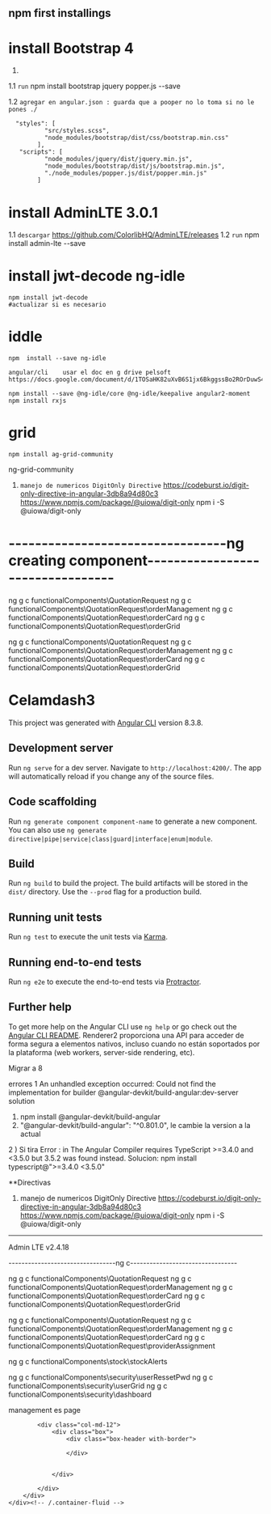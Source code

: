 ## npm first installings 
# install Bootstrap 4

1)
   
  1.1  `run`  npm install  bootstrap jquery popper.js --save

  1.2  `agregar en angular.json : guarda que a pooper no lo toma si no le pones ./`
    
      "styles": [
              "src/styles.scss",
              "node_modules/bootstrap/dist/css/bootstrap.min.css"
            ],
       "scripts": [
              "node_modules/jquery/dist/jquery.min.js",
              "node_modules/bootstrap/dist/js/bootstrap.min.js",
              "./node_modules/popper.js/dist/popper.min.js"  
            ]
# install AdminLTE 3.0.1
   1.1 `descargar`  https://github.com/ColorlibHQ/AdminLTE/releases
   1.2  `run` npm install admin-lte --save

# install  jwt-decode ng-idle
    npm install jwt-decode
    #actualizar si es necesario 

#  iddle 
    npm  install --save ng-idle

    angular/cli    usar el doc en g drive pelsoft https://docs.google.com/document/d/1TOSaHK82uXvB6S1jx6BkggssBo2ROrDuwS4GF9QNdiI/edit

    npm install --save @ng-idle/core @ng-idle/keepalive angular2-moment
    npm install rxjs
#  grid
    npm install ag-grid-community

ng-grid-community


1) `manejo de numericos DigitOnly Directive`
    https://codeburst.io/digit-only-directive-in-angular-3db8a94d80c3
    https://www.npmjs.com/package/@uiowa/digit-only
    npm i -S @uiowa/digit-only


# ---------------------------------ng creating component---------------------------------


ng g c functionalComponents\QuotationRequest
ng g c functionalComponents\QuotationRequest\orderManagement
ng g c functionalComponents\QuotationRequest\orderCard
ng g c functionalComponents\QuotationRequest\orderGrid


ng g c functionalComponents\QuotationRequest
ng g c functionalComponents\QuotationRequest\orderManagement
ng g c functionalComponents\QuotationRequest\orderCard
ng g c functionalComponents\QuotationRequest\orderGrid





# Celamdash3

This project was generated with [Angular CLI](https://github.com/angular/angular-cli) version 8.3.8.

## Development server

Run `ng serve` for a dev server. Navigate to `http://localhost:4200/`. The app will automatically reload if you change any of the source files.

## Code scaffolding

Run `ng generate component component-name` to generate a new component. You can also use `ng generate directive|pipe|service|class|guard|interface|enum|module`.

## Build

Run `ng build` to build the project. The build artifacts will be stored in the `dist/` directory. Use the `--prod` flag for a production build.

## Running unit tests

Run `ng test` to execute the unit tests via [Karma](https://karma-runner.github.io).

## Running end-to-end tests

Run `ng e2e` to execute the end-to-end tests via [Protractor](http://www.protractortest.org/).

## Further help

To get more help on the Angular CLI use `ng help` or go check out the [Angular CLI README](https://github.com/angular/angular-cli/blob/master/README.md).
Renderer2 proporciona una API para acceder de forma segura a elementos nativos, incluso cuando no están soportados por la plataforma (web workers, server-side rendering, etc).

Migrar a 8

errores 
1 An unhandled exception occurred: Could not find the implementation for builder @angular-devkit/build-angular:dev-server
  solution
  1) npm install @angular-devkit/build-angular 
  2) "@angular-devkit/build-angular": "^0.801.0",  le cambie la version a la actual

2 ) Si tira Error :  in The Angular Compiler requires TypeScript >=3.4.0 and <3.5.0 but 3.5.2 was found instead.
    Solucion:
    npm install typescript@">=3.4.0 <3.5.0"

**Directivas 

1) manejo de numericos DigitOnly Directive
    https://codeburst.io/digit-only-directive-in-angular-3db8a94d80c3
    https://www.npmjs.com/package/@uiowa/digit-only
    npm i -S @uiowa/digit-only



---------------------------------------------------------------------------------
Admin LTE v2.4.18




---------------------------------ng c---------------------------------


ng g c functionalComponents\QuotationRequest
ng g c functionalComponents\QuotationRequest\orderManagement
ng g c functionalComponents\QuotationRequest\orderCard
ng g c functionalComponents\QuotationRequest\orderGrid


ng g c functionalComponents\QuotationRequest
ng g c functionalComponents\QuotationRequest\orderManagement
ng g c functionalComponents\QuotationRequest\orderCard
ng g c functionalComponents\QuotationRequest\providerAssignment

ng g c functionalComponents\stock\stockAlerts


ng g c functionalComponents\security\userRessetPwd
ng g c functionalComponents\security\userGrid
ng g c functionalComponents\security\dashboard


management es page

<!-- Main content -->
<section class="content">
    <div class="container-fluid">
        <div class="row">

            <div class="col-md-12">
                <div class="box">
                    <div class="box-header with-border">

                    </div>


                </div>

            </div>
        </div>
    </div><!-- /.container-fluid -->

</section> <!-- /Main .content -->